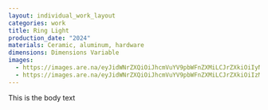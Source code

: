 ```yaml
---
layout: individual_work_layout
categories: work
title: Ring Light
production_date: "2024"
materials: Ceramic, aluminum, hardware
dimensions: Dimensions Variable
images:
  - https://images.are.na/eyJidWNrZXQiOiJhcmVuYV9pbWFnZXMiLCJrZXkiOiIyNjQ4ODQ1L29yaWdpbmFsXzFmYjllNDg1MGVjYTAyMjc4NmQwYzFhMmE1MTE3MGI4LmpwZyIsImVkaXRzIjp7InJlc2l6ZSI6eyJ3aWR0aCI6MjQwMCwiaGVpZ2h0IjoyNDAwLCJmaXQiOiJpbnNpZGUiLCJ3aXRob3V0RW5sYXJnZW1lbnQiOnRydWV9LCJ3ZWJwIjp7InF1YWxpdHkiOjc1fSwianBlZyI6eyJxdWFsaXR5Ijo3NX0sInJvdGF0ZSI6bnVsbH19
  - https://images.are.na/eyJidWNrZXQiOiJhcmVuYV9pbWFnZXMiLCJrZXkiOiIzMjQxMzQwNS9vcmlnaW5hbF9hMjc1NjJkMjM4ZTNjN2RlNWQ2OWNjNGUxOWRjNDhmNy5qcGciLCJlZGl0cyI6eyJyZXNpemUiOnsid2lkdGgiOjI0MDAsImhlaWdodCI6MjQwMCwiZml0IjoiaW5zaWRlIiwid2l0aG91dEVubGFyZ2VtZW50Ijp0cnVlfSwid2VicCI6eyJxdWFsaXR5Ijo3NX0sImpwZWciOnsicXVhbGl0eSI6NzV9LCJyb3RhdGUiOm51bGx9fQ==
---
```

This is the body text
